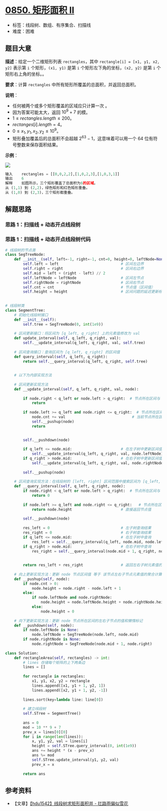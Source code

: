 # [0850. 矩形面积 II](https://leetcode.cn/problems/rectangle-area-ii/)

- 标签：线段树、数组、有序集合、扫描线
- 难度：困难

## 题目大意

**描述**：给定一个二维矩形列表 `rectangles`，其中 `rectangle[i] = [x1, y1, x2, y2]` 表示第 `i` 个矩形，`(x1, y1)` 是第 `i` 个矩形左下角的坐标，`(x2, y2)` 是第 `i` 个矩形右上角的坐标。。

**要求**：计算 `rectangles` 中所有矩形所覆盖的总面积，并返回总面积。

**说明**：

- 任何被两个或多个矩形覆盖的区域应只计算一次 。
- 因为答案可能太大，返回 $10^9 + 7$ 的模。
- $1 \le rectangles.length \le 200$。
- $rectanges[i].length = 4$。
- $0 \le x_1, y_1, x_2, y_2 \le 10^9$。
- 矩形叠加覆盖后的总面积不会超越 $2^63 - 1$，这意味着可以用一个 $64$ 位有符号整数来保存面积结果。

**示例**：

![](https://s3-lc-upload.s3.amazonaws.com/uploads/2018/06/06/rectangle_area_ii_pic.png)

```Python
输入    rectangles = [[0,0,2,2],[1,0,2,3],[1,0,3,1]]
输出    6
解释    如图所示，三个矩形覆盖了总面积为6的区域。
从 (1,1) 到 (2,2)，绿色矩形和红色矩形重叠。
从 (1,0) 到 (2,3)，三个矩形都重叠。
```

## 解题思路

### 思路 1：扫描线 + 动态开点线段树



### 思路 1：扫描线 + 动态开点线段树代码

```Python
# 线段树的节点类
class SegTreeNode:
    def __init__(self, left=-1, right=-1, cnt=0, height=0, leftNode=None, rightNode=None):
        self.left = left                            # 区间左边界
        self.right = right                          # 区间右边界
        self.mid = left + (right - left) // 2
        self.leftNode = leftNode                    # 区间左节点
        self.rightNode = rightNode                  # 区间右节点
        self.cnt = cnt                              # 节点值（区间值）
        self.height = height                        # 区间问题的延迟更新标记
        
        
# 线段树类
class SegmentTree:
    # 初始化线段树接口
    def __init__(self):
        self.tree = SegTreeNode(0, int(1e9))
        
    # 区间更新接口：将区间为 [q_left, q_right] 上的元素值修改为 val
    def update_interval(self, q_left, q_right, val):
        self.__update_interval(q_left, q_right, val, self.tree)
        
    # 区间查询接口：查询区间为 [q_left, q_right] 的区间值
    def query_interval(self, q_left, q_right):
        return self.__query_interval(q_left, q_right, self.tree)
    
    
    # 以下为内部实现方法
        
    # 区间更新实现方法
    def __update_interval(self, q_left, q_right, val, node):
    
        if node.right < q_left or node.left > q_right:  # 节点所在区间与 [q_left, q_right] 无关
            return
        
        if node.left >= q_left and node.right <= q_right:  # 节点所在区间被 [q_left, q_right] 所覆盖
            node.cnt += val                              # 当前节点所在区间每个元素值改为 val
            self.__pushup(node)
            return

        
        self.__pushdown(node) 
        
        if q_left <= node.mid:                      # 在左子树中更新区间值
            self.__update_interval(q_left, q_right, val, node.leftNode)
        if q_right > node.mid:                      # 在右子树中更新区间值
            self.__update_interval(q_left, q_right, val, node.rightNode)
    
        self.__pushup(node)
    
    # 区间查询实现方法：在线段树的 [left, right] 区间范围中搜索区间为 [q_left, q_right] 的区间值
    def __query_interval(self, q_left, q_right, node):
        if node.right < q_left or node.left > q_right:  # 节点所在区间与 [q_left, q_right] 无关
            return 0
        
        if node.left >= q_left and node.right <= q_right:   # 节点所在区间被 [q_left, q_right] 所覆盖
            return node.height                      # 直接返回节点值
        
        self.__pushdown(node) 
        
        res_left = 0                                # 左子树查询结果
        res_right = 0                               # 右子树查询结果
        if q_left <= node.mid:                      # 在左子树中查询
            res_left = self.__query_interval(q_left, node.mid, node.leftNode)
        if q_right > node.mid:                      # 在右子树中查询
            res_right = self.__query_interval(node.mid + 1, q_right, node.rightNode)
            
        
        return res_left + res_right                 # 返回左右子树元素值的聚合计算结果
    
    # 向上更新实现方法：更新 node 节点区间值 等于 该节点左右子节点元素值的聚合计算结果
    def __pushup(self, node):
        if node.cnt > 0:
            node.height = node.right - node.left + 1
        else:
            if node.leftNode and node.rightNode:
                node.height = node.leftNode.height + node.rightNode.height
            else:
                node.height = 0
    
    # 向下更新实现方法：更新 node 节点所在区间的左右子节点的值和懒惰标记
    def __pushdown(self, node):
        if node.leftNode is None:
            node.leftNode = SegTreeNode(node.left, node.mid)
        if node.rightNode is None:
            node.rightNode = SegTreeNode(node.mid + 1, node.right)
            
class Solution:
    def rectangleArea(self, rectangles) -> int:
        # lines 存储每个矩阵的上下两条边
        lines = []
        
        for rectangle in rectangles:
            x1, y1, x2, y2 = rectangle
            lines.append([x1, y1 + 1, y2, 1])
            lines.append([x2, y1 + 1, y2, -1])
            
        lines.sort(key=lambda line: line[0])
            
        # 建立线段树
        self.STree = SegmentTree()
        
        ans = 0
        mod = 10 ** 9 + 7
        prev_x = lines[0][0]
        for i in range(len(lines)):
            x, y1, y2, val = lines[i]
            height = self.STree.query_interval(0, int(1e9))
            ans += height * (x - prev_x)
            ans %= mod
            self.STree.update_interval(y1, y2, val)
            prev_x = x
            
        return ans
```

## 参考资料

- 【文章】[【hdu1542】线段树求矩形面积并 - 拦路雨偏似雪花](https://www.cnblogs.com/KonjakJuruo/p/6024266.html)
